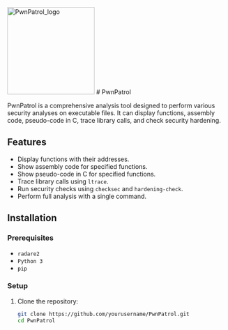 <img src="https://github.com/Dakhay/PwnPatrol/assets/74660357/83741ab1-ac44-42d4-afba-c23398e957bb" alt="PwnPatrol_logo" width="200"/>
# PwnPatrol

PwnPatrol is a comprehensive analysis tool designed to perform various security analyses on executable files. It can display functions, assembly code, pseudo-code in C, trace library calls, and check security hardening.

## Features

- Display functions with their addresses.
- Show assembly code for specified functions.
- Show pseudo-code in C for specified functions.
- Trace library calls using `ltrace`.
- Run security checks using `checksec` and `hardening-check`.
- Perform full analysis with a single command.

## Installation

### Prerequisites

- `radare2`
- `Python 3`
- `pip`

### Setup

1. Clone the repository:

   ```bash
   git clone https://github.com/yourusername/PwnPatrol.git
   cd PwnPatrol
